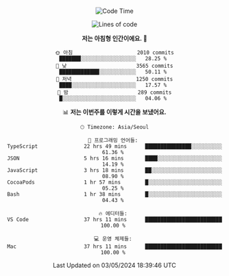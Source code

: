 <div align="center">

<br />

 <!--START_SECTION:waka-->
![Code Time](http://img.shields.io/badge/Code%20Time-2%2C431%20hrs%2013%20mins-blue)

![Lines of code](https://img.shields.io/badge/%EC%A0%80%EB%8A%94%20%EC%97%AC%ED%83%9C%EA%B9%8C%EC%A7%80%20-3.9%20million%20%EC%A4%84%EC%9D%98%20%EC%BD%94%EB%93%9C%EB%A5%BC%20%EC%9E%91%EC%84%B1%ED%96%88%EC%96%B4%EC%9A%94.-blue)

**저는 아침형 인간이에요. 🐤** 

```text
🌞 아침                     2010 commits        ███████░░░░░░░░░░░░░░░░░░   28.25 % 
🌆 낮　                     3565 commits        █████████████░░░░░░░░░░░░   50.11 % 
🌃 저녁                     1250 commits        ████░░░░░░░░░░░░░░░░░░░░░   17.57 % 
🌙 밤　                     289 commits         █░░░░░░░░░░░░░░░░░░░░░░░░   04.06 % 
```


📊 **저는 이번주를 이렇게 시간을 보냈어요.** 

```text
🕑︎ Timezone: Asia/Seoul

💬 프로그래밍 언어들: 
TypeScript               22 hrs 49 mins      ███████████████░░░░░░░░░░   61.36 % 
JSON                     5 hrs 16 mins       ████░░░░░░░░░░░░░░░░░░░░░   14.19 % 
JavaScript               3 hrs 18 mins       ██░░░░░░░░░░░░░░░░░░░░░░░   08.90 % 
CocoaPods                1 hr 57 mins        █░░░░░░░░░░░░░░░░░░░░░░░░   05.25 % 
Bash                     1 hr 38 mins        █░░░░░░░░░░░░░░░░░░░░░░░░   04.43 % 

🔥 에디터들: 
VS Code                  37 hrs 11 mins      █████████████████████████   100.00 % 

💻 운영 체제들: 
Mac                      37 hrs 11 mins      █████████████████████████   100.00 % 
```


 Last Updated on 03/05/2024 18:39:46 UTC
<!--END_SECTION:waka-->

</div>
